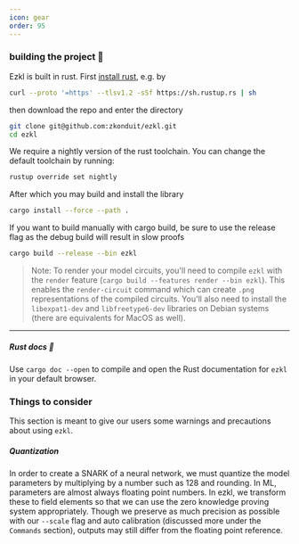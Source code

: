 ```yaml
---
icon: gear
order: 95
---
```


### building the project 🔨
Ezkl is built in rust. First [install rust](https://www.rust-lang.org/tools/install), e.g. by 
```bash
curl --proto '=https' --tlsv1.2 -sSf https://sh.rustup.rs | sh
```
then download the repo and enter the directory
```bash
git clone git@github.com:zkonduit/ezkl.git
cd ezkl
```
We require a nightly version of the rust toolchain. You can change the default toolchain by running:
```bash
rustup override set nightly
```

After which you may build and install the library
```bash
cargo install --force --path .
```

If you want to build manually with cargo build, be sure to use the release flag as the debug build will result in slow proofs
```bash
cargo build --release --bin ezkl
```
> Note: To render your model circuits, you'll need to compile `ezkl` with the `render` feature (`cargo build --features render --bin ezkl`). This enables the `render-circuit` command which can create `.png` representations of the compiled circuits. You'll also need to install the `libexpat1-dev` and `libfreetype6-dev` libraries on Debian systems (there are equivalents for MacOS as well).
---------
##### Rust docs 📖

Use `cargo doc --open` to compile and open the Rust documentation for `ezkl` in your default browser.

### Things to consider
This section is meant to give our users some warnings and precautions about using `ezkl`. 
##### Quantization
In order to create a SNARK of a neural network, we must quantize the model parameters by multiplying by a number such as 128 and rounding. In ML, parameters are almost always floating point numbers. In ezkl, we transform these to field elements so that we can use the zero knowledge proving system appropriately. Though we preserve as much precision as possible with our `--scale` flag and auto calibration (discussed more under the `Commands` section), outputs may still differ from the floating point reference. 

